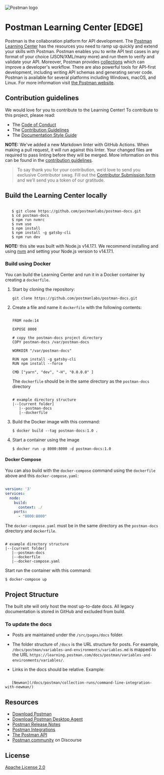 ![Postman logo](https://assets.getpostman.com/common-share/postman-github-logo.png "Postman logo")

# Postman Learning Center [EDGE]

Postman is the collaboration platform for API development. The [Postman Learning Center](https://learning.postman.com/) has the resources you need to ramp up quickly and extend your skills with Postman. Postman enables you to write API test cases in any format of your choice (JSON/XML/many more) and run them to verify and validate your API. Moreover, Postman provides [collections](https://learning.postman.com/docs/getting-started/creating-the-first-collection/) which can improve a developer's workflow. There are also powerful tools for API-first development, including writing API schemas and generating server code. Postman is available for several platforms including Windows, macOS, and Linux. For more information visit [the Postman website](https://www.postman.com/).

## Contribution guidelines

We would love for you to contribute to the Learning Center! To contribute to this project, please read:

* The [Code of Conduct](https://www.postman.com/code-of-conduct)
* The [Contribution Guidelines](CONTRIBUTING.md)
* The [Documentation Style Guide](DOCS_STYLE_GUIDE.md)

**NOTE:** We've added a new Markdown linter with GitHub Actions. When making a pull request, it will run against this linter. Your changed files are required to pass linting before they will be merged. More information on this can be found in the [contribution guidelines](CONTRIBUTING.md).

> To say thank you for your contribution, we’d love to send you exclusive Contributor swag. Fill out the [Contributor Submission form](https://docs.google.com/forms/d/e/1FAIpQLSfbLAcxl-IOiv3NmgEaWw7FleOaXnIyIoIrY_zn6U4JvjQBGA/viewform?usp=send_form) and we’ll send you a token of our gratitude.

## Build the Learning Center locally

```shell

   $ git clone https://github.com/postmanlabs/postman-docs.git
   $ cd postman-docs
   $ npm run nvmrc
   $ nvm use
   $ npm install
   $ npm install -g gatsby-cli
   $ npm run dev

```

**NOTE:** this site was built with Node.js v14.17.1. We recommend installing and using [nvm](https://github.com/nvm-sh/nvm) and setting your Node.js version to v14.17.1.

### Build using Docker

You can build the Learning Center and run it in a Docker container by creating a `dockerfile`.

1. Start by cloning the repository:

   `git clone https://github.com/postmanlabs/postman-docs.git`

2. Create a file and name it `dockerfile` with the following contents:

    ```shell

    FROM node:14

    EXPOSE 8000

    # copy the postman-docs project directory
    COPY postman-docs /var/postman-docs

    WORKDIR "/var/postman-docs"

    RUN npm install -g gatsby-cli
    RUN npm install --force

    CMD ["yarn", "dev", "-H", "0.0.0.0" ]

    ```

    The `dockerfile` should be in the same directory as the `postman-docs` directory

    ```shell

    # example directory structure
    |--[current folder]
       |--postman-docs
       |--dockerfile

    ```

3. Build the Docker image with this command:

   `$ docker build --tag postman-docs:1.0 .`

4. Start a container using the image

   `$ docker run -p 8000:8000 -d postman-docs:1.0`

#### Docker Compose

You can also build with the `docker-compose` command using the `dockerfile` above and this `docker-compose.yaml`:

```yaml

version: '3'
services:
  node:
    build:
      context: ./
    ports:
      - "8000:8000"

```

The `docker-compose.yaml` must be in the same directory as the `postman-docs` directory and `dockerfile`.

```shell

# example directory structure
|--[current folder]
   |--postman-docs
   |--dockerfile
   |--docker-compose.yaml

```

Start run the container with this command:

`$ docker-compose up`

## Project Structure

The built site will only host the most up-to-date docs. All legacy documentation is stored in GitHub and excluded from build.

### To update the docs

* Posts are maintained under the `/src/pages/docs` folder.

* The folder structure of `/docs` is the URL structure for posts. For example, `/docs/postman/variables-and-environments/variables.md` is mapped to the URL `https://learning.postman.com/docs/postman/variables-and-environments/variables/`.

* Links in the docs should be relative. Example:

```shell

   [Newman](/docs/postman/collection-runs/command-line-integration-with-newman/)
```

## Resources

* [Download Postman](https://www.postman.com/downloads/)
* [Download Postman Desktop Agent](https://www.postman.com/downloads/postman-agent/)
* [Postman Release Notes](https://www.postman.com/downloads/release-notes)
* [Postman Integrations](https://www.postman.com/integrations/)
* [The Postman API](https://www.postman.com/postman/workspace/postman-public-workspace/documentation/12959542-c8142d51-e97c-46b6-bd77-52bb66712c9a/)
* [Postman community](https://community.postman.com/) on Discourse

## License

[Apache License 2.0](LICENSE)
